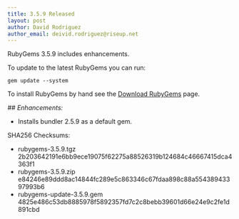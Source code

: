 ```yaml
---
title: 3.5.9 Released
layout: post
author: David Rodriguez
author_email: deivid.rodriguez@riseup.net
---
```


RubyGems 3.5.9 includes enhancements.

To update to the latest RubyGems you can run:

    gem update --system

To install RubyGems by hand see the [Download RubyGems][download] page.


_## Enhancements:_

* Installs bundler 2.5.9 as a default gem.


SHA256 Checksums:

* rubygems-3.5.9.tgz  
  2b203642191e6bb9ece19075f62275a88526319b124684c46667415dca4363f1
* rubygems-3.5.9.zip  
  e84246e89ddd8ac14844fc289e5c863346c67fdaa898c88a55438943397993b6
* rubygems-update-3.5.9.gem  
  4825e486c53db8885978f5892357fd7c2c8bebb39601d66e24e9c2fe1d891cbd


[download]: https://rubygems.org/pages/download


